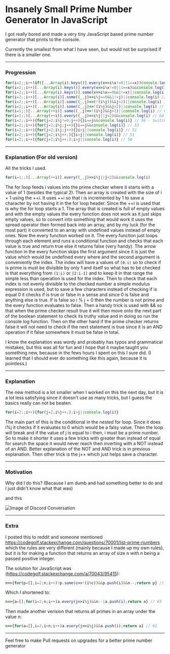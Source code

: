# Insanely Small Prime Number Generator In JavaScript
I got really bored and made a very tiny JavaScript based prime number generator that prints to the console.

Currently the smallest from what I have seen, but would not be surprised if there is a smaller one.

-----
### Progression
```javascript
for(i=2;;i++)if([...Array(i).keys()].every(x=>i%x!=0||1==x))console.log(i) // 74
for(i=2;;i++)[...Array(i).keys()].every(x=>i%x!=0||1==x)&&console.log(i) // 72
for(i=2;;i++)[...Array(i).keys()].some(x=>i%x==0&&1!=x)||console.log(i) // 71
for(i=2;;i++)[...Array(i)].some((_,j)=>i%j==0&&1!=j)||console.log(i) // 68 
for(i=2;;i++)[...Array(i)].some((_,j)=>(!(i%j))&&j>2)||console.log(i) // 69
for(i=2;;i++)[...Array(i)].some((_,j)=>!(i%j)&&j>2)||console.log(i) // 67
for(i=1;;)[...Array(++i)].some((_,j)=>!(i%j)&&j>1)||console.log(i) // 66
for(i=1;;)[...Array(++i)].every((_,j)=>i%j||j<2)&&console.log(i) // 64
for(i=2;;i++){for(j=2;i%j!=0;j++){}i==j&&console.log(i)} // 56 - Switched up my stategy on the second day I looked at this. I'm sad that this doesn't use as many fancy tricks now though.
for(i=2;;i++){for(j=2;i%j;j++){}i==j&&console.log(i)} // 53
for(i=2;;i++){for(j=2;i%j;j++){}i>j||console.log(i)} // 52
for(i=2;;i++){for(j=2;i%j++;){}i>j||console.log(i)} // 51
for(i=2;;i++){for(j=2;i%j++;);i>j||console.log(i)} // 50
```
-----
### Explanation (For old version)
All the tricks I used.

```javascript
for(i=1;;)[...Array(++i)].every((_,j)=>i%j||j<2)&&console.log(i)
```
The for loop feeds i values into the prime checker where it starts with a value of 1 (besides the typical 2). Then an array is created with the size of i + 1 using the ++i. It uses ++i so that i is incremented by 1 to save a character by not having it in the for loop header. Since the ++i is used that is why the for loop starts a 1. The array that is created is full of empty values and with the empty values the every function does not work as it just skips empty values, so to convert into something that would work it uses the spread operator then formed back into an array, and by my luck (for the most part) it converted to an array with undefined values instead of empty ones. Now the every function worked on it. The every function just loops through each element and runs a conditional function and checks that each value is true and return true else it returns false (very handy). The arrow function in the every function skips the first argument since it is just the value which would be undefined every where and the second argument is conveniently the index. The index will have a values of `[0:i)` so to check if is prime is must be divisible by only 1 and itself so what has to be checked is that everything from `(1:i)` or `[2:i-1]` and to keep it in that range the simple less than operation is used for the index. Then to check that each index is not evenly divisible to the checked number a simple modulus expression is used, but to save a few characters instead of checking if is equal 0 it checks if is true or false in a sense and since 0 is false and anything else is true. If is false so i % j = 0 then the number is not prime and the every function evaluates to false. Then a handy trick is used with && so that when the prime checker result true it will then move onto the next part of the boolean statement to check its truthy value and in doing so run the console log function. Then on the other hand if the prime checker returns false it will not need to check if the next statement is true since it is an AND operation if it false somewhere it must be false in total.

I know the explanation was wordy and probably has typos and grammatical mistakes, but this was all for fun and I hope that it maybe taught you something new, because in the fews hours I spent on this I sure did. (I learned that I should ever do something like this again, because it is pointless.)

-----
### Explanation
The new method is a lot smaller when I worked on this the next day, but it is a lot less satisfying since it doesn't use as many tricks, but I guess the basics really can not be beaten.
```javascript
for(i=2;;i++){for(j=2;i%j++;);i>j||console.log(i)}
```
The main part of this is the conditional in the nested for loop. Since it does i%j it checks if it evaluates to 0 which would be a falsy value. Then the loop will break and if the value of j is equal to i then, i must be a prime number. So to make it shorter it uses a few tricks with greater than instead of equal for search the space it would never reach then inverting with a NOT instead of an AND. Better explanation of the NOT and AND trick is in previous explanation. Then other trick is the j++ which just helps save a character.

-----
### Motivation
Why did I do this? (Because I am dumb and had something better to do and I just didn't know what that was)

and this

![Image of Discord Conversation](https://i.imgur.com/0ctULZm.png)

-----
### Extra

I posted this to reddit and someone mentioned https://codegolf.stackexchange.com/questions/70001/list-prime-numbers which the rules are very different (mainly because I made up my own rules), but it is for making a function that returns an array of size n with n being a passed positive integer.

The solution for JavaScript was (https://codegolf.stackexchange.com/a/70043/95415):
```javascript
n=>{for(p=[],i=2;n;i++)!p.some(c=>!(i%c))&&p.push(i)&&n--;return p} // 67
```

Which I shortened to:
```javascript
n=>{a=[];for(i=2;n;i++)a.every(j=>i%j)&&n--|a.push(i);return a} // 63
```

Then made another verision that returns all primes in an array under the value n:
```javascript
n=>{for(a=[],i=2;i<n;i++)a.every(j=>i%j)&&a.push(i);return a} // 61
```

-----
Feel free to make Pull requests on upgrades for a better prime number generator
